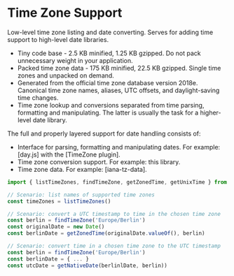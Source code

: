 # Time Zone Support

Low-level time zone listing and date converting. Serves for adding time support to high-level date libraries.

* Tiny code base - 2.5 KB minified, 1.25 KB gzipped. Do not pack unnecessary weight in your application.
* Packed time zone data - 175 KB minified, 22.5 KB gzipped. Single time zones and unpacked on demand.
* Generated from the official time zone database version 2018e. Canonical time zone names, aliases, UTC offsets, and daylight-saving time changes.
* Time zone lookup and conversions separated from time parsing, formatting and manipulating. The latter is usually the task for a higher-level date library.

The full and properly layered support for date handling consists of:

* Interface for parsing, formatting and manipulating dates. For example: [day.js] with the [TimeZone plugin].
* Time zone conversion support. For example: this library.
* Time zone data. For example: [iana-tz-data].

```js
import { listTimeZones, findTimeZone, getZonedTime, getUnixTime } from 'timezone-support'

// Scenario: list names of supported time zones
const timeZones = listTimeZones()

// Scenario: convert a UTC timestamp to time in the chosen time zone
const berlin = findTimeZone('Europe/Berlin')
const originalDate = new Date()
const berlinDate = getZonedTime(originalDate.valueOf(), berlin)

// Scenario: convert time in a chosen time zone to the UTC timestamp
const berlin = findTimeZone('Europe/Berlin')
const berlinDate = { ... }
const utcDate = getNativeDate(berlinlDate, berlin))
```
